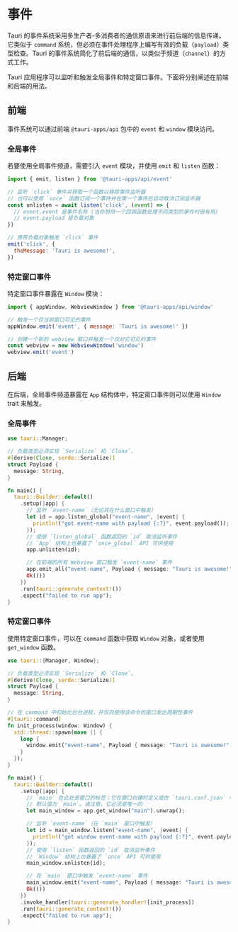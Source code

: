 # 事件

Tauri 的事件系统采用多生产者-多消费者的通信原语来进行前后端的信息传递。它类似于 `command` 系统，但必须在事件处理程序上编写有效的负载（`payload`）类型检查。Tauri 的事件系统简化了前后端的通信，以类似于频道（`channel`）的方式工作。

Tauri 应用程序可以监听和触发全局事件和特定窗口事件。下面将分别阐述在前端和后端的用法。

## 前端

事件系统可以通过前端 `@tauri-apps/api` 包中的 `event` 和 `window` 模块访问。

### 全局事件

若要使用全局事件频道，需要引入 `event` 模块，并使用 `emit` 和 `listen` 函数：

```js
import { emit, listen } from '@tauri-apps/api/event'

// 监听 `click` 事件并获取一个函数以移除事件监听器
// 也可以使用 `once` 函数订阅一个事件并在第一个事件后自动取消订阅监听器
const unlisten = await listen('click', (event) => {
  // event.event 是事件名称 (当你想用一个回调函数处理不同类型的事件时很有用)
  // event.payload 是负载对象
})

// 携带负载对象触发 `click` 事件
emit('click', {
  theMessage: 'Tauri is awesome!',
})
```

### 特定窗口事件

特定窗口事件暴露在 `Window` 模块：

```js
import { appWindow, WebviewWindow } from '@tauri-apps/api/window'

// 触发一个仅当前窗口可见的事件
appWindow.emit('event', { message: 'Tauri is awesome!' })

// 创建一个新的 webview 窗口并触发一个仅对它可见的事件
const webview = new WebviewWindow('window')
webview.emit('event')
```

## 后端

在后端，全局事件频道暴露在 `App` 结构体中，特定窗口事件则可以使用 `Window` trait 来触发。

### 全局事件

```rust
use tauri::Manager;

// 负载类型必须实现 `Serialize` 和 `Clone`。
#[derive(Clone, serde::Serialize)]
struct Payload {
  message: String,
}

fn main() {
  tauri::Builder::default()
    .setup(|app| {
      // 监听 `event-name`（无论其在什么窗口中触发）
      let id = app.listen_global("event-name", |event| {
        println!("got event-name with payload {:?}", event.payload());
      });
      // 使用 `listen_global` 函数返回的 `id` 取消监听事件
      // `App` 结构上也暴露了 `once_global` API 可供使用
      app.unlisten(id);

      // 在前端的所有 Webview 窗口触发 `event-name` 事件
      app.emit_all("event-name", Payload { message: "Tauri is awesome!".into() }).unwrap();
      Ok(())
    })
    .run(tauri::generate_context!())
    .expect("failed to run app");
}
```

### 特定窗口事件

使用特定窗口事件，可以在 `command` 函数中获取 `Window` 对象，或者使用 `get_window` 函数。

```rust
use tauri::{Manager, Window};

// 负载类型必须实现 `Serialize` 和 `Clone`。
#[derive(Clone, serde::Serialize)]
struct Payload {
  message: String,
}

// 在 command 中初始化后台进程，并仅向使用该命令的窗口发出周期性事件
#[tauri::command]
fn init_process(window: Window) {
  std::thread::spawn(move || {
    loop {
      window.emit("event-name", Payload { message: "Tauri is awesome!".into() }).unwrap();
    }
  });
}

fn main() {
  tauri::Builder::default()
    .setup(|app| {
      // `main` 在此处是窗口的标签；它在窗口创建时定义或在 `tauri.conf.json` 中定义
      // 默认值为 `main`。请注意，它必须是唯一的
      let main_window = app.get_window("main").unwrap();

      // 监听 `event-name`（在 `main` 窗口中触发）
      let id = main_window.listen("event-name", |event| {
        println!("got window event-name with payload {:?}", event.payload());
      });
      // 使用 `listen` 函数返回的 `id` 取消监听事件
      // `Window` 结构上也暴露了 `once` API 可供使用
      main_window.unlisten(id);

      // 在 `main` 窗口中触发 `event-name` 事件
      main_window.emit("event-name", Payload { message: "Tauri is awesome!".into() }).unwrap();
      Ok(())
    })
    .invoke_handler(tauri::generate_handler![init_process])
    .run(tauri::generate_context!())
    .expect("failed to run app");
}
```
